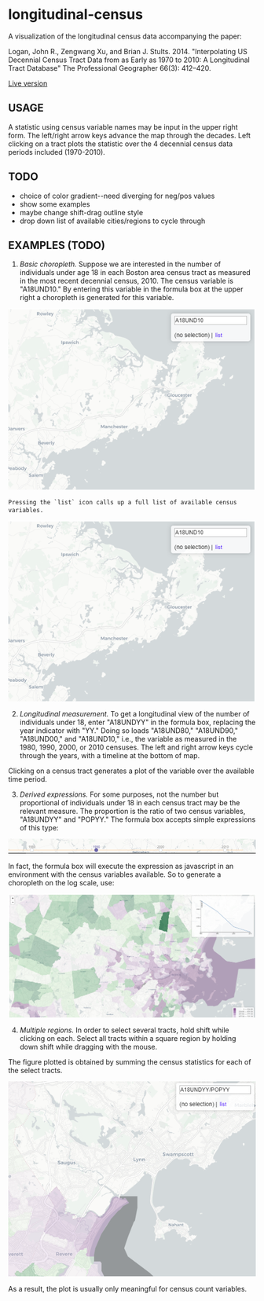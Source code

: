 # longitudinal-census

A visualization of the longitudinal census data accompanying the paper:

Logan, John R., Zengwang Xu, and Brian J. Stults. 2014. "Interpolating US Decennial Census Tract Data from as Early as 1970 to 2010: A Longitudinal Tract Database" The Professional Geographer 66(3): 412–420.

[Live version](https://htmlpreview.github.io/?https://github.com/haben-michael/longitudinal-census/blob/master/census.html)

## USAGE
A statistic using census variable names may be input in the upper right form. The left/right arrow keys advance the map through the decades. Left clicking on a tract plots the statistic over the 4 decennial census data periods included (1970-2010).

## TODO
  * choice of color gradient--need diverging for neg/pos values
  * show some examples
  * maybe change shift-drag outline style
  * drop down list of available cities/regions to cycle through

## EXAMPLES (TODO)
1. *Basic choropleth.* Suppose we are interested in the number of individuals under age 18 in each Boston area census tract as measured in the most recent decennial census, 2010. The census variable is "A18UND10." By entering this variable in the formula box at the upper right a choropleth is generated for this variable.

![](./img/ex1.png)

    Pressing the `list` icon calls up a full list of available census variables.

![](./img/ex1.png)

2. *Longitudinal measurement.* To get a longitudinal view of the number of individuals under 18, enter "A18UNDYY" in the formula box, replacing the year indicator with "YY." Doing so loads  "A18UND80," "A18UND90," "A18UND00," and "A18UND10," i.e., the variable as measured in the 1980, 1990, 2000, or 2010 censuses. The left and right arrow keys cycle through the years, with a timeline at the bottom of map.


 Clicking on a census tract generates a plot of the variable over the available time period.


3. *Derived expressions.* For some purposes, not the number but proportional of individuals under 18 in each census tract may be the relevant measure. The proportion is the ratio of two census variables, "A18UNDYY" and "POPYY." The formula box accepts simple expressions of this type:

![](./img/ex3.png)

In fact, the formula box will execute the expression as javascript in an environment with the census variables available. So to generate a choropleth on the log scale, use:

![](./img/ex4.png)

4. *Multiple regions.* In order to select several tracts, hold shift while clicking on each. Select all tracts within a square region by holding down shift while dragging with the mouse.

The figure plotted is obtained by summing the census statistics for each of the select tracts.

![](./img/ex5.png)

As a result, the plot is usually only meaningful for census count variables.
